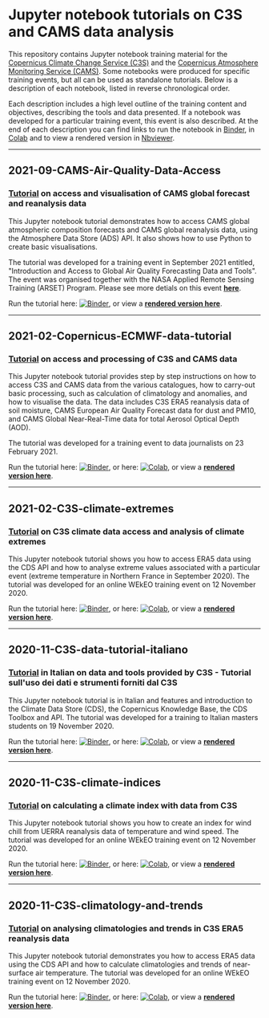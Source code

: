 # Jupyter notebook tutorials on C3S and CAMS data analysis
This repository contains Jupyter notebook training material for the [Copernicus Climate Change Service (C3S)](https://climate.copernicus.eu/) and the [Copernicus Atmosphere Monitoring Service (CAMS)](https://atmosphere.copernicus.eu/). Some notebooks were produced for specific training events, but all can be used as standalone tutorials. Below is a description of each notebook, listed in reverse chronological order. 

Each description includes a high level outline of the training content and objectives, describing the tools and data presented. If a notebook was developed for a particular training event, this event is also described. At the end of each description you can find links to run the notebook in [Binder](https://mybinder.org/), in [Colab](https://colab.research.google.com/notebooks/intro.ipynb?utm_source=scs-index) and to view a rendered version in [Nbviewer](https://nbviewer.jupyter.org/).

---

## 2021-09-CAMS-Air-Quality-Data-Access
### [Tutorial](./2021-09-CAMS-Air-Quality-Data-Access.ipynb) on access and visualisation of CAMS global forecast and reanalysis data
This Jupyter notebook tutorial demonstrates how to access CAMS global atmospheric composition forecasts and CAMS global reanalysis data, using the Atmosphere Data Store (ADS) API. It also shows how to use Python to create basic visualisations.

The tutorial was developed for a training event in September 2021 entitled, "Introduction and Access to Global Air Quality Forecasting Data and Tools". The event was organised together with the NASA Applied Remote Sensing Training (ARSET) Program. Please see more detials on this event **[here](https://appliedsciences.nasa.gov/join-mission/training/english/arset-introduction-and-access-global-air-quality-forecasting-data-and)**.

Run the tutorial here: [![Binder](https://mybinder.org/badge_logo.svg)](https://mybinder.org/v2/gh/ecmwf-projects/copernicus-training/HEAD?urlpath=lab/tree/2021-09-CAMS-Air-Quality-Data-Access.ipynb), or view a **[rendered version here](https://nbviewer.jupyter.org/github/ecmwf-projects/copernicus-training/blob/master/2021-09-CAMS-Air-Quality-Data-Access.ipynb)**.

---

## 2021-02-Copernicus-ECMWF-data-tutorial
### [Tutorial](./2021-02-Copernicus-ECMWF-data-tutorial.ipynb) on access and processing of C3S and CAMS data
This Jupyter notebook tutorial provides step by step instructions on how to access C3S and CAMS data from the various catalogues, how to carry-out basic processing, such as calculation of climatology and anomalies, and how to visualise the data. The data includes C3S ERA5 reanalysis data of soil moisture, CAMS European Air Quality Forecast data for dust and PM10, and CAMS Global Near-Real-Time data for total Aerosol Optical Depth (AOD).

The tutorial was developed for a training event to data journalists on 23 February 2021.

Run the tutorial here: [![Binder](https://mybinder.org/badge_logo.svg)](https://mybinder.org/v2/gh/ecmwf-projects/copernicus-training/HEAD?urlpath=lab/tree/2021-02-Copernicus-ECMWF-data-tutorial.ipynb), or here: [![Colab](https://colab.research.google.com/assets/colab-badge.svg)](https://colab.research.google.com/github/ecmwf-projects/copernicus-training/blob/master/2021-02-Copernicus-ECMWF-data-tutorial.ipynb), or view a **[rendered version here](https://nbviewer.jupyter.org/github/ecmwf-projects/copernicus-training/blob/master/2021-02-Copernicus-ECMWF-data-tutorial.ipynb)**.

---

## 2021-02-C3S-climate-extremes
### [Tutorial](./2021-02-C3S-climate-extremes.ipynb) on C3S climate data access and analysis of climate extremes
This Jupyter notebook tutorial shows you how to access ERA5 data using the CDS API and how to analyse extreme values associated with a particular event (extreme temperature in Northern France in September 2020). The tutorial was developed for an online WEkEO training event on 12 November 2020.

Run the tutorial here: [![Binder](https://mybinder.org/badge_logo.svg)](https://mybinder.org/v2/gh/ecmwf-projects/copernicus-training/HEAD?urlpath=lab/tree/2021-02-C3S-climate-extremes.ipynb), or here: [![Colab](https://colab.research.google.com/assets/colab-badge.svg)](https://colab.research.google.com/github/ecmwf-projects/copernicus-training/blob/master/2021-02-C3S-climate-extremes.ipynb), or view a **[rendered version here](https://nbviewer.jupyter.org/github/ecmwf-projects/copernicus-training/blob/master/2021-02-C3S-climate-extremes.ipynb)**.

---

## 2020-11-C3S-data-tutorial-italiano
### [Tutorial](./2020-11-C3S-data-tutorial-italiano.ipynb) in Italian on data and tools provided by C3S - Tutorial sull'uso dei dati e strumenti forniti dal C3S
This Jupyter notebook tutorial is in Italian and features and introduction to the Climate Data Store (CDS), the Copernicus Knowledge Base, the CDS Toolbox and API. The tutorial was developed for a training to Italian masters students on 19 November 2020.

Run the tutorial here: [![Binder](https://mybinder.org/badge_logo.svg)](https://mybinder.org/v2/gh/ecmwf-projects/copernicus-training/HEAD?urlpath=lab/tree/2020-11-C3S-data-tutorial-italiano.ipynb), or here: [![Colab](https://colab.research.google.com/assets/colab-badge.svg)](https://colab.research.google.com/github/ecmwf-projects/copernicus-training/blob/master/2020-11-C3S-data-tutorial-italiano.ipynb), or view a **[rendered version here](https://nbviewer.jupyter.org/github/ecmwf-projects/copernicus-training/blob/master/2020-11-C3S-data-tutorial-italiano.ipynb)**.

---

## 2020-11-C3S-climate-indices
### [Tutorial](2020-11-C3S-climatology-and-trends.ipynb) on calculating a climate index with data from C3S
This Jupyter notebook tutorial shows you how to create an index for wind chill from UERRA reanalysis data of temperature and wind speed. The tutorial was developed for an online WEkEO training event on 12 November 2020.

Run the tutorial here: [![Binder](https://mybinder.org/badge_logo.svg)](https://mybinder.org/v2/gh/ecmwf-projects/copernicus-training/HEAD?urlpath=lab/tree/2020-11-C3S-climate-indices.ipynb), or here: [![Colab](https://colab.research.google.com/assets/colab-badge.svg)](https://colab.research.google.com/github/ecmwf-projects/copernicus-training/blob/master/2020-11-C3S-climate-indices.ipynb), or view a **[rendered version here](https://nbviewer.jupyter.org/github/ecmwf-projects/copernicus-training/blob/master/2020-11-C3S-climate-indices.ipynb)**.

---

## 2020-11-C3S-climatology-and-trends
### [Tutorial](https://github.com/ecmwf-projects/copernicus-training/blob/master/2020-11-C3S-climate-indices.ipynb) on analysing climatologies and trends in C3S ERA5 reanalysis data
This Jupyter notebook tutorial demonstrates you how to access ERA5 data using the CDS API and how to calculate climatologies and trends of near-surface air temperature. The tutorial was developed for an online WEkEO training event on 12 November 2020.

Run the tutorial here: [![Binder](https://mybinder.org/badge_logo.svg)](https://mybinder.org/v2/gh/ecmwf-projects/copernicus-training/HEAD?urlpath=lab/tree/2020-11-C3S-climatology-and-trends.ipynb), or here: [![Colab](https://colab.research.google.com/assets/colab-badge.svg)](https://colab.research.google.com/github/ecmwf-projects/copernicus-training/blob/master/2020-11-C3S-climatology-and-trends.ipynb), or view a **[rendered version here](https://nbviewer.jupyter.org/github/ecmwf-projects/copernicus-training/blob/master/2020-11-C3S-climatology-and-trends.ipynb)**.
